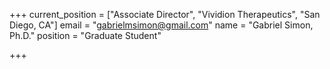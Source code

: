 +++
current_position = ["Associate Director", "Vividion Therapeutics", "San Diego, CA"]
email = "gabrielmsimon@gmail.com"
name = "Gabriel Simon, Ph.D."
position = "Graduate Student"

+++

